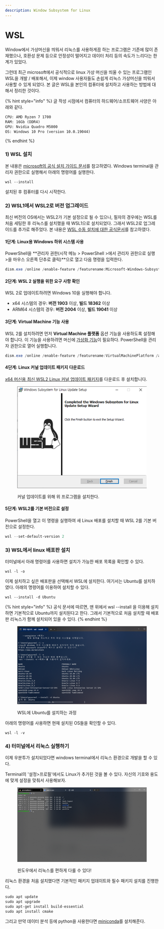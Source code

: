 ```yaml
---
description: Window Subsystem for Linux
---
```


# WSL

Window에서 가상머신을 띄워서 리눅스를 사용하게끔 하는 프로그램은 기존에 많이 존재했으나, 호환성 문제 등으로 안정성이 떨어지고 데이터 처리 등의 속도가 느리다는 한계가 있었다.

그런데 최근 microsoft에서 공식적으로 linux 가상 머신을 띄울 수 있는 프로그램인 WSL을 개발 / 배포해서, 이제 window 사용자들도 손쉽게 리눅스 가상머신을 띄워서 사용할 수 있게 되었다. 본 글은 WSL을 본인의 컴퓨터에 설치하고 사용하는 방법에 대해서 정리한 것이다.&#x20;

{% hint style="info" %}
글 작성 시점에서 컴퓨터의 하드웨어/소프트웨어 사양은 아래와 같다.&#x20;

```markup
CPU: AMD Ryzen 7 1700
RAM: 16Gb (DDR4)
GPU: Nvidia Quadro M5000
OS: Windows 10 Pro (version 10.0.19044)
```
{% endhint %}

### 1) WSL 설치

본 내용은 [microsoft의 공식 설치 가이드 문서](https://learn.microsoft.com/ko-kr/windows/wsl/install)를 참고하였다. Windows terminal을 관리자 권한으로 실행해서 아래의 명령어를 실행한다.

```
wsl --install
```

설치된 후 컴퓨터를 다시 시작한다.

### 2) WSL1에서 WSL2로 버전 업그레이드

최신 버전의 OS에서는 WSL2가 기본 설정으로 될 수 있으나, 필자의 경우에는 WSL를 처음 세팅한 후 리눅스를 설치했을 때 WSL1으로 설치되었다. 그래서 WSL2로 업그레이드를 추가로 해주었다. 본 내용은 [WSL 수동 설치에 대한 공식문서](https://learn.microsoft.com/ko-kr/windows/wsl/install-manual#step-4---download-the-linux-kernel-update-package)를 참고하였다.

#### 1단계: Linux용 Windows 하위 시스템 사용

PowerShell을 **관리자 권한(시작 메뉴 > PowerShell >에서 관리자 권한으로 실행 >을 마우스 오른쪽 단추로 클릭)**으로 열고 다음 명령을 입력한다.

```powershell
dism.exe /online /enable-feature /featurename:Microsoft-Windows-Subsystem-Linux /all /norestart
```

#### 2단계: WSL 2 실행을 위한 요구 사항 확인

WSL 2로 업데이트하려면 Windows 10을 실행해야 합니다.

* x64 시스템의 경우: **버전 1903** 이상, **빌드 18362** 이상
* ARM64 시스템의 경우: **버전 2004** 이상, **빌드 19041** 이상

#### 3단계: Virtual Machine 기능 사용

WSL 2를 설치하려면 먼저 **Virtual Machine 플랫폼** 옵션 기능을 사용하도록 설정해야 합니다. 이 기능을 사용하려면 머신에 [가상화 기능](https://learn.microsoft.com/ko-kr/windows/wsl/troubleshooting#error-0x80370102-the-virtual-machine-could-not-be-started-because-a-required-feature-is-not-installed)이 필요하다. PowerShell을 관리자 권한으로 열어 실행합니다.

```powershell
dism.exe /online /enable-feature /featurename:VirtualMachinePlatform /all /norestart
```

#### 4단계: Linux 커널 업데이트 패키지 다운로드

[x64 머신용 최신 WSL2 Linux 커널 업데이트 패키지](https://wslstorestorage.blob.core.windows.net/wslblob/wsl\_update\_x64.msi)를 다운로드 후 설치합니다.&#x20;

<figure><img src="../../../.gitbook/assets/WSL_package.png" alt=""><figcaption><p>커널 업데이트를 위해 위 프로그램을 설치한다.</p></figcaption></figure>

#### 5단계: WSL2를 기본 버전으로 설정

PowerShell을 열고 이 명령을 실행하여 새 Linux 배포를 설치할 때 WSL 2를 기본 버전으로 설정한다.

```powershell
wsl --set-default-version 2
```



### 3) WSL에서 linux 배포판 설치

터미널에서 아래 명령어를 사용하면 설치가 가능한 배포 목록을 확인할 수 있다.&#x20;

```
wsl -l -o
```

이제 설치하고 싶은 배포판을 선택해서 WSL에 설치한다. 여기서는 Ubuntu를 설치하였다. 아래의 명령어를 이용하여 설치할 수 있다.

```
wsl --install -d Ubuntu
```

{% hint style="info" %}
공식 문서에 따르면, 맨 위에서 wsl --install 을 이용해 설치하면 기본적으로 Ubuntu까지 설치된다고 한다. 그래서 기본적으로 처음 설치할 때 배포판 리눅스가 함께 설치되어 있을 수 있다.&#x20;
{% endhint %}

<figure><img src="../../../.gitbook/assets/wsl_ubuntu_install.png" alt=""><figcaption><p>WSL에 Ubuntu를 설치하는 과정</p></figcaption></figure>

아래의 명령어를 사용하면 현재 설치된 OS들을 확인할 수 있다.

```
wsl -l -v
```

### 4) 터미널에서 리눅스 실행하기

이제 우분투가 설치되었다면 windows terminal에서 리눅스 환경으로 개발을 할 수 있다.&#x20;

Terminal의 '설정>프로필'에서도 Linux가 추가된 것을 볼 수 있다. 자신의 기호와 용도에 맞게 설정을 맞춰서 사용해보자.&#x20;

<figure><img src="../../../.gitbook/assets/wsl_ubuntu_start.png" alt=""><figcaption><p>윈도우에서 리눅스를 편하게 다룰 수 있다!</p></figcaption></figure>

리눅스 환경을 처음 설치했다면 기본적인 패키지 업데이트와 필수 패키지 설치를 진행한다.&#x20;

```
sudo apt update
sudo apt upgrade
sudo apt-get install build-essential
sudo apt install cmake
```

그리고 만약 데이터 분석 등에 python을 사용한다면 [miniconda](../../python/set-up.md)를 설치해준다.&#x20;

